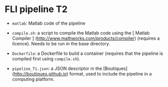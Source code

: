 # FLI pipeline T2

* ``matlab``: Matlab code of the pipeline

* ``compile.sh``: a script to compile the Matlab code using the [ Matlab Compiler ] (http://www.mathworks.com/products/compiler) (requires a licence). Needs to be run in the base directory.
* ``Dockerfile``: a Dockerfile to build a container (requires that the pipeline is compiled first using ``compile.sh``).
* ``pipeline_T1.json``: a JSON descriptor in the [Boutiques] (http://boutiques.github.io) format, used to include the pipeline in a computing platform.

